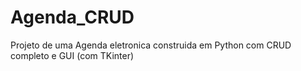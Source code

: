 # Agenda_CRUD
 Projeto de uma Agenda eletronica construida em Python com CRUD completo e GUI (com TKinter)
